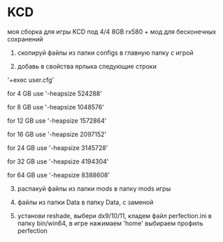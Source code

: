 # KCD
моя сборка для игры KCD под 4/4 8GB rx580 + мод для бесконечных сохранений

1) скопируй файлы из папки configs  в главную папку с игрой

2) добавь в свойства ярлыка следующие строки

'+exec user.cfg' 

for 4 GB use '-heapsize 524288'

for 8 GB use '-heapsize 1048576'

for 12 GB use '-heapsize 1572864'

for 16 GB use '-heapsize 2097152'

for 24 GB use '-heapsize 3145728'

for 32 GB use '-heapsize 4194304'

for 64 GB use '-heapsize 8388608'


3) распакуй файлы из папки mods в папку mods игры

4) файлы из папки Data в папку Data, с заменой

5) установи reshade, выбери dx9/10/11, кладем файл perfection.ini в папку bin/win64, в игре нажимаем 'home' выбираем профиль perfection
